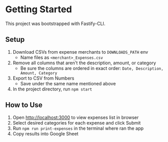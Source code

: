 # Getting Started

This project was bootstrapped with Fastify-CLI.

## Setup

1. Download CSVs from expense merchants to `DOWNLOADS_PATH` env
    - Name files as `<merchant>_Expenses.csv`
1. Remove all columns that aren't the description, amount, or category
    - Be sure the columns are ordered in exact order: `Date, Description, Amount, Category`
1. Export to CSV from Numbers
    - Save under the same name mentioned above
1. In the project directory, run `npm start`

## How to Use

1. Open [http://localhost:3000](http://localhost:3000) to view expenses list in browser
1. Select desired categories for each expense and click Submit
1. Run `npm run print-expenses` in the terminal where ran the app
1. Copy results into Google Sheet
